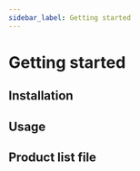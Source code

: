 ```yaml
---
sidebar_label: Getting started
---
```


# Getting started


## Installation




## Usage




## Product list file



